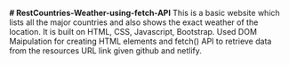**# RestCountries-Weather-using-fetch-API** 
This is a basic website which lists all the major countries and also shows the exact weather of the location. It is built on HTML, CSS, Javascript, Bootstrap. Used DOM Maipulation for creating HTML elements and fetch() API to retrieve data from the resources URL link given github and netlify.
